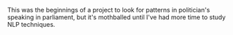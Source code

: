 This was the beginnings of a project to look for patterns in politician's speaking in parliament, but it's mothballed until I've had more time to study NLP techniques.
